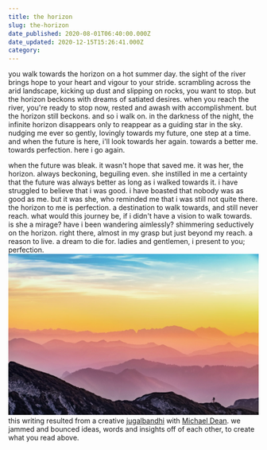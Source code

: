 ```yaml
---
title: the horizon
slug: the-horizon
date_published: 2020-08-01T06:40:00.000Z
date_updated: 2020-12-15T15:26:41.000Z
category: 
---
```


you walk towards the horizon on a hot summer day. the sight of the river brings hope to your heart and vigour to your stride. scrambling across the arid landscape, kicking up dust and slipping on rocks, you want to stop. but the horizon beckons with dreams of satiated desires. when you reach the river, you're ready to stop now, rested and awash with accomplishment. but the horizon still beckons. and so i walk on. in the darkness of the night, the infinite horizon disappears only to reappear as a guiding star in the sky. nudging me ever so gently, lovingly towards my future, one step at a time. and when the future is here, i'll look towards her again. towards a better me. towards perfection. here i go again.

when the future was bleak. it wasn't hope that saved me. it was her, the horizon. always beckoning, beguiling even. she instilled in me a certainty that the future was always better as long as i walked towards it. i have struggled to believe that i was good. i have boasted that nobody was as good as me. but it was she, who reminded me that i was still not quite there. the horizon to me is perfection. a destination to walk towards, and still never reach. what would this journey be, if i didn't have a vision to walk towards. is she a mirage? have i been wandering aimlessly? shimmering seductively on the horizon. right there, almost in my grasp but just beyond my reach. a reason to live. a dream to die for. ladies and gentlemen, i present to you; perfection.
![Walking towards the Horizon](/assets/images/beautiful-horizon.jpg)
this writing resulted from a creative [jugalbandhi](https://en.wikipedia.org/wiki/Jugalbandi) with [Michael Dean](https://twitter.com/MichaelDean09). we jammed and bounced ideas, words and insights off of each other, to create what you read above.
